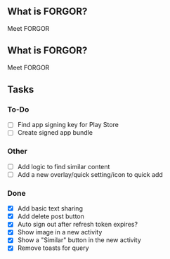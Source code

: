 ## What is FORGOR?
Meet FORGOR

## What is FORGOR?
Meet FORGOR

## Tasks

### To-Do
- [ ] Find app signing key for Play Store
- [ ] Create signed app bundle

### Other
- [ ] Add logic to find similar content
- [ ] Add a new overlay/quick setting/icon to quick add

### Done
- [x] Add basic text sharing
- [x] Add delete post button
- [x] Auto sign out after refresh token expires?
- [x] Show image in a new activity
- [x] Show a "Similar" button in the new activity
- [x] Remove toasts for query